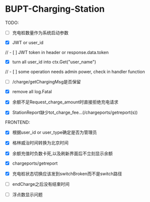 # BUPT-Charging-Station

TODO:

- [ ] 充电桩数量作为系统启动参数

- [x] JWT or user_id

// - [ ] JWT token in header or response.data.token

- [x] turn all user_id into ctx.Get("user_name")

// - [ ] some operation needs admin power, check in handler function

- [ ] /charge/getChargingMsg是否保留

- [x] remove all log.Fatal

- [x] 余额不足Request_charge_amount时直接拒绝充电请求

- [x] StationReport缺少tot_charge_fee...(/chargeports/getreport(s))

FRONTEND:

- [x] 根据user_id or user_type确定是否为管理员

- [x] 格林威治时间转换为北京时间

- [x] 余额充值时负数卡死,以及刷新界面后不立刻显示余额

- [x] chargeports/getreport

- [x] 充电桩状态切换应该发到switchBroken而不是switch路径

- [ ] endCharge之后没有结束时间

- [ ] 浮点数显示问题
